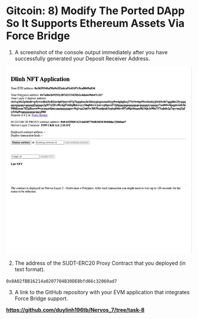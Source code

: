 # Gitcoin: 8) Modify The Ported DApp So It Supports Ethereum Assets Via Force Bridge

1. A screenshot of the console output immediately after you have successfully generated your Deposit Receiver Address.

![alt text](1.png)

2. The address of the SUDT-ERC20 Proxy Contract that you deployed (in text format).

`0x8A02fBB16214a0207704B30DE8bfd66c32060ad7`

3. A link to the GitHub repository with your EVM application that integrates Force Bridge support.


**https://github.com/duylinh196tb/Nervos_7/tree/task-8**